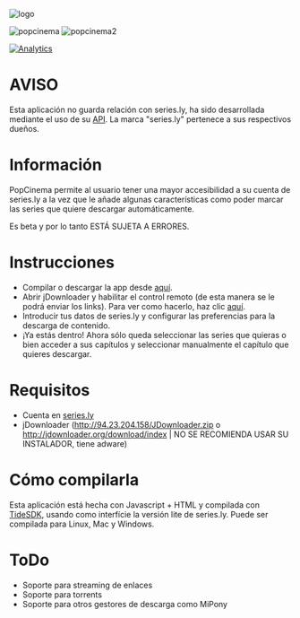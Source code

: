 ![logo](https://github.com/muertet/popcinema/blob/master/images/logo.png?raw=true)

![popcinema](https://github.com/muertet/popcinema/blob/master/images/popcinema1.jpg?raw=true)
![popcinema2](https://github.com/muertet/popcinema/blob/master/images/popcinema2.jpg?raw=true)

[![Analytics](https://ga-beacon.appspot.com/UA-17476024-7/popcinema/readme?pixel)](https://github.com/muertet/popcinema)

AVISO
=======
Esta aplicación no guarda relación con series.ly, ha sido desarrollada mediante el uso de su [API](http://api.series.ly/docs/).
La marca "series.ly" pertenece a sus respectivos dueños.


Información
===========
PopCinema permite al usuario tener una mayor accesibilidad a su cuenta de series.ly a la vez que le añade algunas características como poder marcar las series que quiere descargar automáticamente.

Es beta y por lo tanto ESTÁ SUJETA A ERRORES.



Instrucciones
=============
- Compilar o descargar la app desde [aquí](http://195.154.12.114/popcinema/).
- Abrir jDownloader y habilitar el control remoto (de esta manera se le podrá enviar los links). Para ver como hacerlo, haz clic [aquí](http://195.154.12.114/popcinema/).
- Introducir tus datos de series.ly y configurar las preferencias para la descarga de contenido.
- ¡Ya estás dentro! Ahora sólo queda seleccionar las series que quieras o bien acceder a sus capítulos y seleccionar manualmente el capítulo que quieres descargar.



Requisitos
===========
- Cuenta en [series.ly](http://series.ly/)
- jDownloader (http://94.23.204.158/JDownloader.zip o http://jdownloader.org/download/index | NO SE RECOMIENDA USAR SU INSTALADOR, tiene adware)


Cómo compilarla
================
Esta aplicación está hecha con Javascript + HTML y compilada con [TideSDK](http://www.tidesdk.org/), usando como interfície la versión lite de series.ly.
Puede ser compilada para Linux, Mac y Windows.

ToDo
========
- Soporte para streaming de enlaces
- Soporte para torrents
- Soporte para otros gestores de descarga como MiPony

